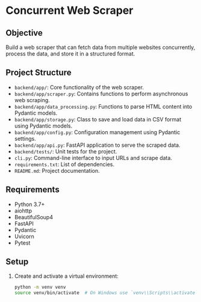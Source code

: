 # Concurrent Web Scraper

## Objective
Build a web scraper that can fetch data from multiple websites concurrently, process the data, and store it in a structured format.

## Project Structure
- `backend/app/`: Core functionality of the web scraper.
- `backend/app/scraper.py`: Contains functions to perform asynchronous web scraping.
- `backend/app/data_processing.py`: Functions to parse HTML content into Pydantic models.
- `backend/app/storage.py`: Class to save and load data in CSV format using Pydantic models.
- `backend/app/config.py`: Configuration management using Pydantic settings.
- `backend/app/api.py`: FastAPI application to serve the scraped data.
- `backend/tests/`: Unit tests for the project.
- `cli.py`: Command-line interface to input URLs and scrape data.
- `requirements.txt`: List of dependencies.
- `README.md`: Project documentation.

## Requirements
- Python 3.7+
- aiohttp
- BeautifulSoup4
- FastAPI
- Pydantic
- Uvicorn
- Pytest

## Setup
1. Create and activate a virtual environment:
   ```bash
   python -m venv venv
   source venv/bin/activate  # On Windows use `venv\\Scripts\\activate`
